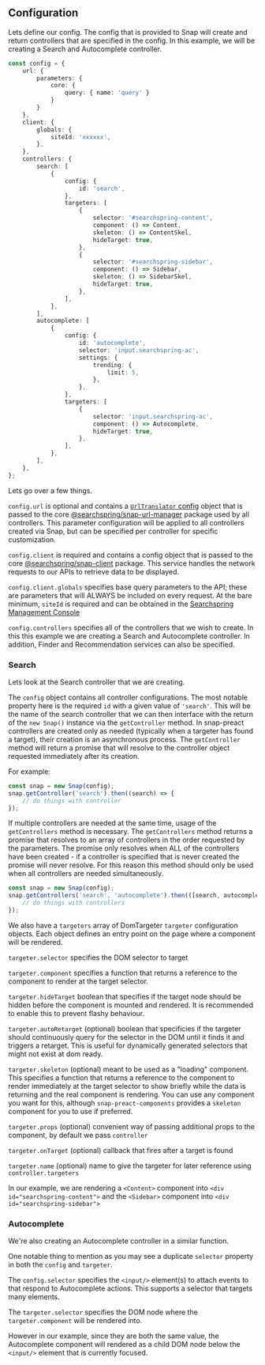 ## Configuration

Lets define our config. The config that is provided to Snap will create and return controllers that are specified in the config. In this example, we will be creating a Search and Autocomplete controller.

```typescript
const config = {
	url: {
		parameters: {
			core: {
				query: { name: 'query' }
			}
		}
	},
	client: {
		globals: {
			siteId: 'xxxxxx',
		},
	},
	controllers: {
		search: [
			{
				config: {
					id: 'search',
				},
				targeters: [
					{
						selector: '#searchspring-content',
						component: () => Content,
						skeleton: () => ContentSkel,
						hideTarget: true,
					},
					{
						selector: '#searchspring-sidebar',
						component: () => Sidebar,
						skeleton: () => SidebarSkel,
						hideTarget: true,
					},
				],
			},
		],
		autocomplete: [
			{
				config: {
					id: 'autocomplete',
					selector: 'input.searchspring-ac',
					settings: {
						trending: {
							limit: 5,
						},
					},
				},
				targeters: [
					{
						selector: 'input.searchspring-ac',
						component: () => Autocomplete,
						hideTarget: true,
					},
				],
			},
		],
	},
};
```

Lets go over a few things.

`config.url` is optional and contains a [`UrlTranslator` config](https://github.com/searchspring/snap/tree/main/packages/snap-url-manager/src/Translators/Url) object that is passed to the core [@searchspring/snap-url-manager](https://github.com/searchspring/snap/tree/main/packages/snap-url-manager) package used by all controllers. This parameter configuration will be applied to all controllers created via Snap, but can be specified per controller for specific customization.

`config.client` is required and contains a config object that is passed to the core [@searchspring/snap-client](https://github.com/searchspring/snap/tree/main/packages/snap-client) package. This service handles the network requests to our APIs to retrieve data to be displayed.

`config.client.globals` specifies base query parameters to the API; these are parameters that will ALWAYS be included on every request. At the bare minimum, `siteId` is required and can be obtained in the [Searchspring Management Console](https://manage.searchspring.net/)

`config.controllers` specifies all of the controllers that we wish to create. In this this example we are creating a Search and Autocomplete controller. In addition, Finder and Recommendation services can also be specified.

### Search

Lets look at the Search controller that we are creating.

The `config` object contains all controller configurations. The most notable property here is the required `id` with a given value of `'search'`. This will be the name of the search controller that we can then interface with the return of the `new Snap()` instance via the `getController` method. In snap-preact controllers are created only as needed (typically when a targeter has found a target), their creation is an asynchronous process. The `getController` method will return a promise that will resolve to the controller object requested immediately after its creation.

For example:

```typescript
const snap = new Snap(config);
snap.getController('search').then((search) => {
	// do things with controller
});
```

If multiple controllers are needed at the same time, usage of the `getControllers` method is necessary. The `getControllers` method returns a promise that resolves to an array of controllers in the order requested by the parameters. The promise only resolves when ALL of the controllers have been created - if a controller is specified that is never created the promise will never resolve. For this reason this method should only be used when all controllers are needed simultaneously.

```typescript
const snap = new Snap(config);
snap.getControllers('search', 'autocomplete').then(([search, autocomplete]) => {
	// do things with controllers
});
```

We also have a `targeters` array of DomTargeter `targeter` configuration objects. Each object defines an entry point on the page where a component will be rendered. 

`targeter.selector` specifies the DOM selector to target

`targeter.component` specifies a function that returns a reference to the component to render at the target selector. 

`targeter.hideTarget` boolean that specifies if the target node should be hidden before the component is mounted and rendered. It is recommended to enable this to prevent flashy behaviour. 

`targeter.autoRetarget` (optional) boolean that specificies if the targeter should continuously query for the selector in the DOM until it finds it and triggers a retarget. This is useful for dynamically generated selectors that might not exist at dom ready.

`targeter.skeleton` (optional) meant to be used as a "loading" component. This specifies a function that returns a reference to the component to render immediately at the target selector to show briefly while the data is returning and the real component is rendering. You can use any component you want for this, although `snap-preact-components` provides a `skeleton` component for you to use if preferred.

`targeter.props` (optional) convenient way of passing additional props to the component, by default we pass `controller`

`targeter.onTarget` (optional) callback that fires after a target is found

`targeter.name` (optional) name to give the targeter for later reference using `controller.targeters`

In our example, we are rendering a `<Content>` component into `<div id="searchspring-content">` and the `<Sidebar>` component into `<div id="searchspring-sidebar">`



### Autocomplete

We're also creating an Autocomplete controller in a similar function.

One notable thing to mention as you may see a duplicate `selector` property in both the `config` and `targeter`.

The `config.selector` specifies the `<input/>` element(s) to attach events to that respond to Autocomplete actions. This supports a selector that targets many elements. 

The `targeter.selector` specifies the DOM node where the `targeter.component` will be rendered into.

However in our example, since they are both the same value, the Autocomplete component will rendered as a child DOM node below the `<input/>` element that is currently focused. 

